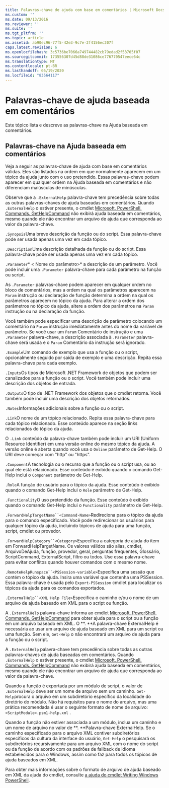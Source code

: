 ```yaml
---
title: Palavras-chave de ajuda com base em comentários | Microsoft Docs
ms.custom: ''
ms.date: 09/13/2016
ms.reviewer: ''
ms.suite: ''
ms.tgt_pltfrm: ''
ms.topic: article
ms.assetid: ab90ec96-77f5-42e3-9c7e-2f4156ec207f
caps.latest.revision: 6
ms.openlocfilehash: 3c5736be7066a749744482cb79edad2f53705f07
ms.sourcegitcommit: 173556307d45d88de31086ce776770547eece64c
ms.translationtype: MT
ms.contentlocale: pt-BR
ms.lasthandoff: 05/19/2020
ms.locfileid: "83564117"
---
```

# <a name="comment-based-help-keywords"></a>Palavras-chave de ajuda baseada em comentários

Este tópico lista e descreve as palavras-chave na Ajuda baseada em comentários.

## <a name="keywords-in-comment-based-help"></a>Palavras-chave na Ajuda baseada em comentários

Veja a seguir as palavras-chave de ajuda com base em comentários válidas. Eles são listados na ordem em que normalmente aparecem em um tópico da ajuda junto com o uso pretendido. Essas palavras-chave podem aparecer em qualquer ordem na Ajuda baseada em comentários e não diferenciam maiúsculas de minúsculas.

Observe que a `.ExternalHelp` palavra-chave tem precedência sobre todas as outras palavras-chaves de ajuda baseadas em comentários. Quando `.ExternalHelp` o estiver presente, o cmdlet [Microsoft. PowerShell. Commands. GetHelpCommand](/dotnet/api/Microsoft.PowerShell.Commands.gethelpcommand) não exibirá ajuda baseada em comentários, mesmo quando ele não encontrar um arquivo de ajuda que corresponda ao valor da palavra-chave.

`.Synopsis`Uma breve descrição da função ou do script. Essa palavra-chave pode ser usada apenas uma vez em cada tópico.

`.Description`Uma descrição detalhada da função ou do script. Essa palavra-chave pode ser usada apenas uma vez em cada tópico.

`.Parameter`* \< Nome do parâmetro>* a descrição de um parâmetro. Você pode incluir uma `.Parameter` palavra-chave para cada parâmetro na função ou script.

As `.Parameter` palavras-chave podem aparecer em qualquer ordem no bloco de comentários, mas a ordem na qual os parâmetros aparecem na `Param` instrução ou declaração de função determina a ordem na qual os parâmetros aparecem no tópico da ajuda. Para alterar a ordem dos parâmetros no tópico da ajuda, altere a ordem dos parâmetros na `Param` instrução ou na declaração da função.

Você também pode especificar uma descrição de parâmetro colocando um comentário na `Param` instrução imediatamente antes do nome da variável de parâmetro. Se você usar um `Param` Comentário de instrução e uma `.Parameter` palavra-chave, a descrição associada à `.Parameter` palavra-chave será usada e o `Param` Comentário da instrução será ignorado.

`.Example`Um comando de exemplo que usa a função ou o script, opcionalmente seguido por saída de exemplo e uma descrição. Repita essa palavra-chave para cada exemplo.

`.Inputs`Os tipos de Microsoft .NET Framework de objetos que podem ser canalizados para a função ou o script. Você também pode incluir uma descrição dos objetos de entrada.

`.Outputs`O tipo de .NET Framework dos objetos que o cmdlet retorna. Você também pode incluir uma descrição dos objetos retornados.

`.Notes`Informações adicionais sobre a função ou o script.

`.Link`O nome de um tópico relacionado. Repita essa palavra-chave para cada tópico relacionado. Esse conteúdo aparece na seção links relacionados do tópico da ajuda.

O `.Link` conteúdo da palavra-chave também pode incluir um URI (Uniform Resource Identifier) em uma versão online do mesmo tópico da ajuda. A versão online é aberta quando você usa o `Online` parâmetro de Get-Help. O URI deve começar com "http" ou "https".

`.Component`A tecnologia ou o recurso que a função ou o script usa, ou ao qual ele está relacionado. Esse conteúdo é exibido quando o comando Get-Help inclui o `Component` parâmetro de Get-Help.

`.Role`A função de usuário para o tópico da ajuda. Esse conteúdo é exibido quando o comando Get-Help inclui o `Role` parâmetro de Get-Help.

`.Functionality`O uso pretendido da função. Esse conteúdo é exibido quando o comando Get-Help inclui o `Functionality` parâmetro de Get-Help.

`.ForwardHelpTargetName``<Command-Name>`Redireciona para o tópico da ajuda para o comando especificado. Você pode redirecionar os usuários para qualquer tópico da ajuda, incluindo tópicos de ajuda para uma função, script, cmdlet ou provedor.

`.ForwardHelpCategory``<Category>`Especifica a categoria de ajuda do item em ForwardHelpTargetName. Os valores válidos são alias, cmdlet, ArquivoDeAjuda, função, provedor, geral, perguntas frequentes, Glossário, ScriptCommand, ExternalScript, filtro ou todos. Use essa palavra-chave para evitar conflitos quando houver comandos com o mesmo nome.

`.RemoteHelpRunspace``<PSSession-variable>`Especifica uma sessão que contém o tópico da ajuda. Insira uma variável que contenha uma PSSession. Essa palavra-chave é usada pelo `Export-PSSession` cmdlet para localizar os tópicos da ajuda para os comandos exportados.

`.ExternalHelp``<XML Help File>`Especifica o caminho e/ou o nome de um arquivo de ajuda baseado em XML para o script ou função.

A `.ExternalHelp` palavra-chave informa ao cmdlet [Microsoft. PowerShell. Commands. GetHelpCommand](/dotnet/api/Microsoft.PowerShell.Commands.gethelpcommand) para obter ajuda para o script ou a função em um arquivo baseado em XML. O **. **A palavra-chave ExternalHelp é necessária ao usar um arquivo de ajuda baseado em XML para um script ou uma função. Sem ele, `Get-Help` o não encontrará um arquivo de ajuda para a função ou o script.

A `.ExternalHelp` palavra-chave tem precedência sobre todas as outras palavras-chaves de ajuda baseadas em comentários. Quando `.ExternalHelp` o estiver presente, o cmdlet [Microsoft. PowerShell. Commands. GetHelpCommand](/dotnet/api/Microsoft.PowerShell.Commands.gethelpcommand) não exibirá ajuda baseada em comentários, mesmo quando ele não encontrar um arquivo de ajuda que corresponda ao valor da palavra-chave.

Quando a função é exportada por um módulo de script, o valor de `.ExternalHelp` deve ser um nome de arquivo sem um caminho. `Get-Help`procura o arquivo em um subdiretório específico da localidade do diretório do módulo. Não há requisitos para o nome do arquivo, mas uma prática recomendada é usar o seguinte formato de nome de arquivo: `<ScriptModule>.psm1-help.xml` .

Quando a função não estiver associada a um módulo, inclua um caminho e um nome de arquivo no valor de **. **Palavra-chave ExternalHelp. Se o caminho especificado para o arquivo XML contiver subdiretórios específicos da cultura da interface do usuário, `Get-Help` o pesquisará os subdiretórios recursivamente para um arquivo XML com o nome do script ou da função de acordo com os padrões de fallback de idioma estabelecidos para o Windows, assim como faz para todos os tópicos de ajuda baseados em XML.

Para obter mais informações sobre o formato de arquivo de ajuda baseado em XML da ajuda do cmdlet, consulte [a ajuda do cmdlet Writing Windows PowerShell](./writing-help-for-windows-powershell-cmdlets.md).
